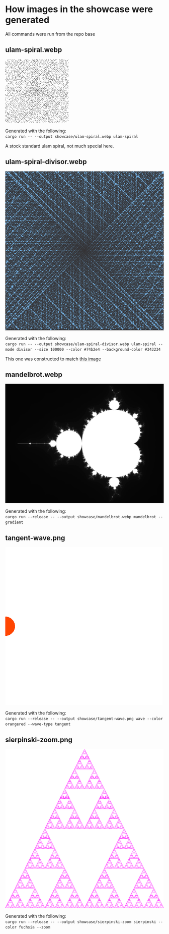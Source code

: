 # How images in the showcase were generated

All commands were run from the repo base

## ulam-spiral.webp

![stock 201x201 ulam spiral](./ulam-spiral.webp)

Generated with the following:  
`cargo run -- --output showcase/ulam-spiral.webp ulam-spiral`

A stock standard ulam spiral, not much special here.

## ulam-spiral-divisor.webp

![ulam spiral but with circles changing size depending on number of factors](./ulam-spiral-divisor.webp)

Generated with the following:  
`cargo run -- --output showcase/ulam-spiral-divisor.webp ulam-spiral --mode divisor --size 100000 --color #74b2e4 --background-color #343234`

This one was constructed to match [this image](https://en.wikiquote.org/wiki/File:Ulam_Spiral_Divisors_100000.png)

## mandelbrot.webp

![mandelbrot image](./mandelbrot.webp)

Generated with the following:  
`cargo run --release -- --output showcase/mandelbrot.webp mandelbrot --gradient`

## tangent-wave.png

![animated image showing a tangent being drawn](./tangent-wave.png)

Generated with the following:  
`cargo run --release -- --output showcase/tangent-wave.png wave --color orangered --wave-type tangent`

## sierpinski-zoom.png

![animated image showing an infinite zoom on a sierpinski triangle](./sierpinski-zoom.png)

Generated with the following:  
`cargo run --release -- --output showcase/sierpinski-zoom sierpinski --color fuchsia --zoom`
